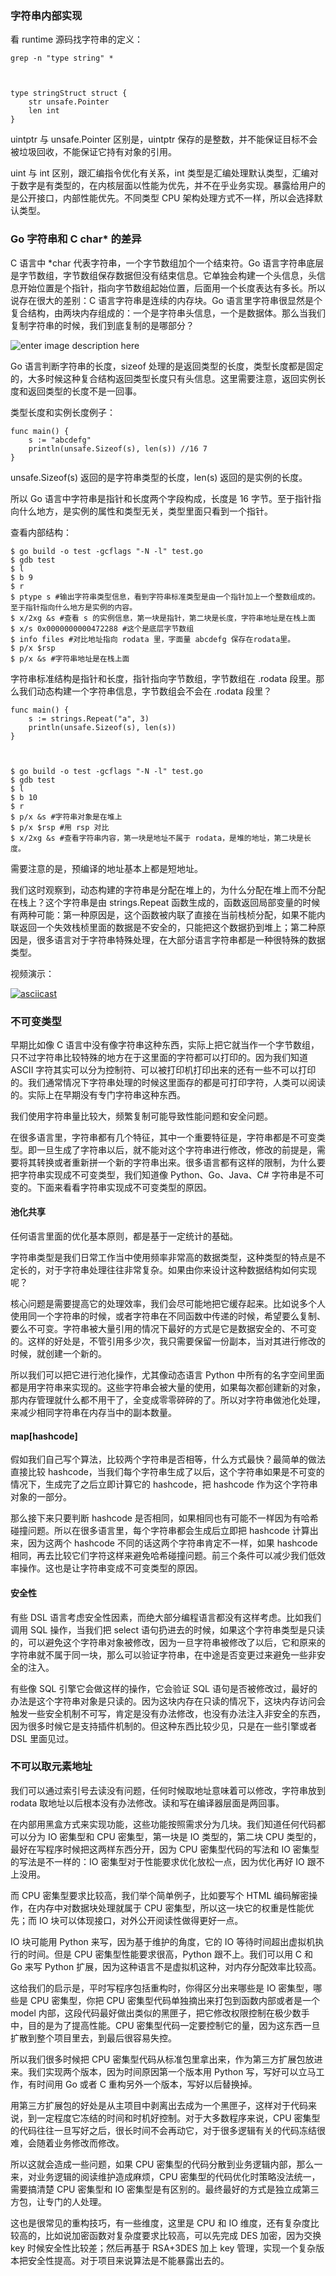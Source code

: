 ### 字符串内部实现

看 runtime 源码找字符串的定义：

    
    
    grep -n "type string" *
    
    
    
    type stringStruct struct {
        str unsafe.Pointer
        len int
    }
    

uintptr 与 unsafe.Pointer 区别是，uintptr 保存的是整数，并不能保证目标不会被垃圾回收，不能保证它持有对象的引用。

uint 与 int 区别，跟汇编指令优化有关系，int
类型是汇编处理默认类型，汇编对于数字是有类型的，在内核层面以性能为优先，并不在乎业务实现。暴露给用户的是公开接口，内部性能优先。不同类型 CPU
架构处理方式不一样，所以会选择默认类型。

### Go 字符串和 C char* 的差异

C 语言中 *char 代表字符串，一个字节数组加个一个结束符。Go
语言字符串底层是字节数组，字节数组保存数据但没有结束信息。它单独会构建一个头信息，头信息开始位置是个指针，指向字节数组起始位置，后面用一个长度表达有多长。所以说存在很大的差别：C
语言字符串是连续的内存块。Go
语言里字符串很显然是个复合结构，由两块内存组成的：一个是字符串头信息，一个是数据体。那么当我们复制字符串的时候，我们到底复制的是哪部分？

![enter image description
here](https://images.gitbook.cn/b4c41380-1f38-11ea-b66b-1b78f0422b99)

Go 语言判断字符串的长度，sizeof
处理的是返回类型的长度，类型长度都是固定的，大多时候这种复合结构返回类型长度只有头信息。这里需要注意，返回实例长度和返回类型的长度不是一回事。

类型长度和实例长度例子：

    
    
    func main() {
        s := "abcdefg"
        println(unsafe.Sizeof(s), len(s)) //16 7
    }
    

unsafe.Sizeof(s) 返回的是字符串类型的长度，len(s) 返回的是实例的长度。

所以 Go 语言中字符串是指针和长度两个字段构成，长度是 16 字节。至于指针指向什么地方，是实例的属性和类型无关，类型里面只看到一个指针。

查看内部结构：

    
    
    $ go build -o test -gcflags "-N -l" test.go
    $ gdb test
    $ l
    $ b 9
    $ r
    $ ptype s #输出字符串类型信息，看到字符串标准类型是由一个指针加上一个整数组成的。至于指针指向什么地方是实例的内容。
    $ x/2xg &s #查看 s 的实例信息，第一块是指针，第二块是长度，字符串地址是在栈上面
    $ x/s 0x0000000000472288 #这个是底层字节数组
    $ info files #对比地址指向 rodata 里，字面量 abcdefg 保存在rodata里。
    $ p/x $rsp
    $ p/x &s #字符串地址是在栈上面
    

字符串标准结构是指针和长度，指针指向字节数组，字节数组在 .rodata 段里。那么我们动态构建一个字符串信息，字节数组会不会在 .rodata 段里？

    
    
    func main() {
        s := strings.Repeat("a", 3)
        println(unsafe.Sizeof(s), len(s))
    }
    
    
    
    $ go build -o test -gcflags "-N -l" test.go
    $ gdb test
    $ l
    $ b 10
    $ r
    $ p/x &s #字符串对象是在堆上
    $ p/x $rsp #用 rsp 对比
    $ x/2xg &s #查看字符串内容，第一块是地址不属于 rodata，是堆的地址，第二块是长度。
    

需要注意的是，预编译的地址基本上都是短地址。

我们这时观察到，动态构建的字符串是分配在堆上的，为什么分配在堆上而不分配在栈上？这个字符串是由 strings.Repeat
函数生成的，函数返回局部变量的时候有两种可能：第一种原因是，这个函数被内联了直接在当前栈桢分配，如果不能内联返回一个失效栈桢里面的数据是不安全的，只能把这个数据扔到堆上；第二种原因是，很多语言对于字符串特殊处理，在大部分语言字符串都是一种很特殊的数据类型。

视频演示：

[![asciicast](https://asciinema.org/a/j9DUgxtWf2HAcNJvCX8ApzrfU.png)](https://asciinema.org/a/j9DUgxtWf2HAcNJvCX8ApzrfU)

### 不可变类型

早期比如像 C 语言中没有像字符串这种东西，实际上把它就当作一个字节数组，只不过字符串比较特殊的地方在于这里面的字符都可以打印的。因为我们知道 ASCII
字符其实可以分为控制符、可以被打印机打印出来的还有一些不可以打印的。我们通常情况下字符串处理的时候这里面存的都是可打印字符，人类可以阅读的。实际上在早期没有专门字符串这种东西。

我们使用字符串量比较大，频繁复制可能导致性能问题和安全问题。

在很多语言里，字符串都有几个特征，其中一个重要特征是，字符串都是不可变类型。即一旦生成了字符串以后，就不能对这个字符串进行修改，修改的前提是，需要将其转换或者重新拼一个新的字符串出来。很多语言都有这样的限制，为什么要把字符串实现成不可变类型，我们知道像
Python、Go、Java、C# 字符串是不可变的。下面来看看字符串实现成不可变类型的原因。

#### 池化共享

任何语言里面的优化基本原则，都是基于一定统计的基础。

字符串类型是我们日常工作当中使用频率非常高的数据类型，这种类型的特点是不定长的，对于字符串处理往往非常复杂。如果由你来设计这种数据结构如何实现呢？

核心问题是需要提高它的处理效率，我们会尽可能地把它缓存起来。比如说多个人使用同一个字符串的时候，或者字符串在不同函数中传递的时候，希望要么复制、要么不可变。字符串被大量引用的情况下最好的方式是它是数据安全的、不可变的。这样的好处是，不管引用多少次，我只需要保留一份副本，当对其进行修改的时候，就创建一个新的。

所以我们可以把它进行池化操作，尤其像动态语言 Python
中所有的名字空间里面都是用字符串来实现的。这些字符串会被大量的使用，如果每次都创建新的对象，那内存管理就什么都不用干了，全变成零零碎碎的了。所以对字符串做池化处理，来减少相同字符串在内存当中的副本数量。

#### map[hashcode]

假如我们自己写个算法，比较两个字符串是否相等，什么方式最快？最简单的做法直接比较
hashcode，当我们每个字符串生成了以后，这个字符串如果是不可变的情况下，生成完了之后立即计算它的 hashcode，把 hashcode
作为这个字符串对象的一部分。

那么接下来只要判断 hashcode 是否相同，如果相同也有可能不一样因为有哈希碰撞问题。所以在很多语言里，每个字符串都会生成后立即把 hashcode
计算出来，因为这两个 hashcode 不同的话这两个字符串肯定不一样，如果 hashcode
相同，再去比较它们字符这样来避免哈希碰撞问题。前三个条件可以减少我们低效率操作。这也是让字符串变成不可变类型的原因。

#### 安全性

有些 DSL 语言考虑安全性因素，而绝大部分编程语言都没有这样考虑。比如我们调用 SQL 操作，当我们把 select
语句扔进去的时候，如果这个字符串类型是只读的，可以避免这个字符串对象被修改，因为一旦字符串被修改了以后，它和原来的字符串就不属于同一块，那么可以验证字符串，在中途是否变更过来避免一些非安全的注入。

有些像 SQL 引擎它会做这样的操作，它会验证 SQL
语句是否被修改过，最好的办法是这个字符串对象是只读的。因为这块内存在只读的情况下，这块内存访问会触发一些安全机制不可写，肯定是没有办法修改，也没有办法注入非安全的东西，因为很多时候它是支持插件机制的。但这种东西比较少见，只是在一些引擎或者
DSL 里面见过。

### 不可以取元素地址

我们可以通过索引号去读没有问题，任何时候取地址意味着可以修改，字符串放到 rodata 取地址以后根本没有办法修改。读和写在编译器层面是两回事。

在内部用黑盒方式来实现功能，这些功能按照需求分为几块。我们知道任何代码都可以分为 IO 密集型和 CPU 密集型，第一块是 IO 类型的，第二块 CPU
类型的，最好在写程序时候把这两样东西分开，因为 CPU 密集型代码的写法和 IO 密集型的写法是不一样的：IO 密集型对于性能要求优化放松一点，因为优化再好
IO 跟不上没用。

而 CPU 密集型要求比较高，我们举个简单例子，比如要写个 HTML 编码解密操作，在内存中对数据块处理就属于 CPU
密集型，所以这一块它的权重是性能优先；而 IO 块可以体现接口，对外公开阅读性做得更好一点。

IO 块可能用 Python 来写，因为基于维护的角度，它的 IO 等待时间超出虚拟机执行的时间。但是 CPU 密集型性能要求很高，Python
跟不上。我们可以用 C 和 Go 来写 Python 扩展，因为这种语言不是虚拟机这种，对内存分配效率比较高。

这给我们的启示是，平时写程序包括重构时，你得区分出来哪些是 IO 密集型，哪些是 CPU 密集型，你把 CPU 密集型代码单独摘出来打包到函数内部或者是一个
model 内部，这段代码最好做出类似的黑匣子，把它修改权限控制在极少数手中，目的是为了提高性能。CPU
密集型代码一定要控制它的量，因为这东西一旦扩散到整个项目里去，到最后很容易失控。

所以我们很多时候把 CPU 密集型代码从标准包里拿出来，作为第三方扩展包放进来。我们实现两个版本，因为时间原因第一个版本用 Python
写，写好可以立马工作，有时间用 Go 或者 C 重构另外一个版本，写好以后替换掉。

用第三方扩展包的好处是从主项目中剥离出去成为一个黑匣子，这样对于代码来说，到一定程度它冻结的时间和时机好控制。对于大多数程序来说，CPU
密集型的代码往往一旦写好之后，很长时间不会再动它，对于很多逻辑有关的代码冻结很难，会随着业务修改而修改。

所以这就会造成一些问题，如果 CPU 密集型的代码分散到业务逻辑内部，那么一来，对业务逻辑的阅读维护造成麻烦，CPU
密集型的代码优化时策略没法统一，需要搞清楚 CPU 密集型和 IO 密集型是有区别的。最终最好的方式是独立成第三方包，让专门的人处理。

这也是很常见的重构技巧，有一些维度，这里是 CPU 和 IO 维度，还有复杂度比较高的，比如说加密函数对复杂度要求比较高，可以先完成 DES 加密，因为交换
key 时候安全性比较差；然后再基于 RSA+3DES 加上 key 管理，实现一个复杂版本把安全性提高。对于项目来说算法是不能暴露出去的。

